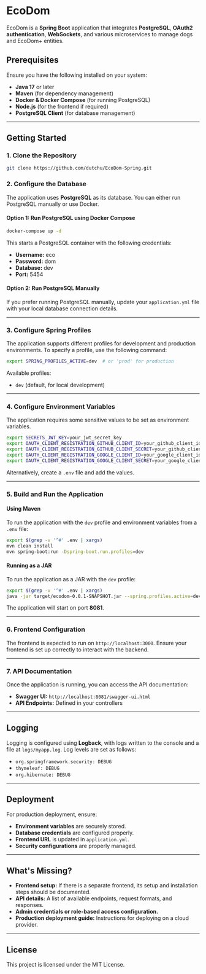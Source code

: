 # EcoDom

EcoDom is a **Spring Boot** application that integrates **PostgreSQL**, **OAuth2 authentication**, **WebSockets**, and various microservices to manage dogs and EcoDom+ entities.

## Prerequisites

Ensure you have the following installed on your system:

- **Java 17** or later
- **Maven** (for dependency management)
- **Docker & Docker Compose** (for running PostgreSQL)
- **Node.js** (for the frontend if required)
- **PostgreSQL Client** (for database management)

---

## Getting Started

### 1. Clone the Repository

```sh
git clone https://github.com/dutchu/EcoDom-Spring.git
```

### 2. Configure the Database

The application uses **PostgreSQL** as its database. You can either run PostgreSQL manually or use Docker.

#### Option 1: Run PostgreSQL using Docker Compose

```sh
docker-compose up -d
```

This starts a PostgreSQL container with the following credentials:

- **Username:** eco
- **Password:** dom
- **Database:** dev
- **Port:** 5454

#### Option 2: Run PostgreSQL Manually

If you prefer running PostgreSQL manually, update your `application.yml` file with your local database connection details.

---

### 3. Configure Spring Profiles

The application supports different profiles for development and production environments.
To specify a profile, use the following command:

```sh
export SPRING_PROFILES_ACTIVE=dev  # or 'prod' for production
```

Available profiles:

- `dev` (default, for local development)

---

### 4. Configure Environment Variables

The application requires some sensitive values to be set as environment variables.

```sh
export SECRETS_JWT_KEY=your_jwt_secret_key
export OAUTH_CLIENT_REGISTRATION_GITHUB_CLIENT_ID=your_github_client_id
export OAUTH_CLIENT_REGISTRATION_GITHUB_CLIENT_SECRET=your_github_client_secret
export OAUTH_CLIENT_REGISTRATION_GOOGLE_CLIENT_ID=your_google_client_id
export OAUTH_CLIENT_REGISTRATION_GOOGLE_CLIENT_SECRET=your_google_client_secret
```

Alternatively, create a `.env` file and add the values.

---

### 5. Build and Run the Application

#### Using Maven

To run the application with the `dev` profile and environment variables from a `.env` file:

```sh
export $(grep -v '^#' .env | xargs)
mvn clean install
mvn spring-boot:run -Dspring-boot.run.profiles=dev
```

#### Running as a JAR

To run the application as a JAR with the `dev` profile:

```sh
export $(grep -v '^#' .env | xargs)
java -jar target/ecodom-0.0.1-SNAPSHOT.jar --spring.profiles.active=dev
```

The application will start on port **8081**.

---

### 6. Frontend Configuration

The frontend is expected to run on `http://localhost:3000`. Ensure your frontend is set up correctly to interact with the backend.

---

### 7. API Documentation

Once the application is running, you can access the API documentation:

- **Swagger UI:** `http://localhost:8081/swagger-ui.html`
- **API Endpoints:** Defined in your controllers

---

## Logging

Logging is configured using **Logback**, with logs written to the console and a file at `logs/myapp.log`. Log levels are set as follows:

- `org.springframework.security: DEBUG`
- `thymeleaf: DEBUG`
- `org.hibernate: DEBUG`

---

## Deployment

For production deployment, ensure:

- **Environment variables** are securely stored.
- **Database credentials** are configured properly.
- **Frontend URL** is updated in `application.yml`.
- **Security configurations** are properly managed.

---

## What's Missing?

- **Frontend setup:** If there is a separate frontend, its setup and installation steps should be documented.
- **API details:** A list of available endpoints, request formats, and responses.
- **Admin credentials or role-based access configuration.**
- **Production deployment guide:** Instructions for deploying on a cloud provider.

---

## License

This project is licensed under the MIT License.

